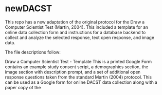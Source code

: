 # newDACST
This repo has a new adaptation of the original protocol for the Draw a Computer Scientist Test (Martin, 2004). This included a template for an online data collection form and instructions for a database backend to collect and analyze the selected response, text open response, and image data.

The file descriptions follow:

Draw a Computer Scientist Test - Template
This is a printed Google Form contains an example study consent script, a demographics section, the image section with description prompt, and a set of additional open response questions taken from the standard Martin (2004) protocol. This can be used as a Google form for online DACST data collection along with a paper copy of the 

